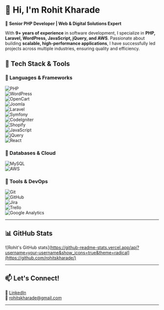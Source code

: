 # 👋 Hi, I'm Rohit Kharade  

🚀 **Senior PHP Developer | Web & Digital Solutions Expert**  

With **9+ years of experience** in software development, I specialize in **PHP, Laravel, WordPress, JavaScript, jQuery, and AWS**. Passionate about building **scalable, high-performance applications**, I have successfully led projects across multiple industries, ensuring quality and efficiency.  

## 🚀 Tech Stack & Tools  

### 🔹 Languages & Frameworks  
![PHP](https://img.shields.io/badge/PHP-777BB4?style=for-the-badge&logo=php&logoColor=white)  
![WordPress](https://img.shields.io/badge/WordPress-21759B?style=for-the-badge&logo=wordpress&logoColor=white)  
![OpenCart](https://img.shields.io/badge/OpenCart-3498DB?style=for-the-badge&logo=opencart&logoColor=white)  
![Joomla](https://img.shields.io/badge/Joomla-5091CD?style=for-the-badge&logo=joomla&logoColor=white)  
![Laravel](https://img.shields.io/badge/Laravel-FF2D20?style=for-the-badge&logo=laravel&logoColor=white)  
![Symfony](https://img.shields.io/badge/Symfony-000000?style=for-the-badge&logo=symfony&logoColor=white)  
![CodeIgniter](https://img.shields.io/badge/CodeIgniter-EF4223?style=for-the-badge&logo=codeigniter&logoColor=white)  
![Shopify](https://img.shields.io/badge/Shopify-7AB55C?style=for-the-badge&logo=shopify&logoColor=white)  
![JavaScript](https://img.shields.io/badge/JavaScript-F7DF1E?style=for-the-badge&logo=javascript&logoColor=black)  
![jQuery](https://img.shields.io/badge/jQuery-0769AD?style=for-the-badge&logo=jquery&logoColor=white)  
![React](https://img.shields.io/badge/React-61DAFB?style=for-the-badge&logo=react&logoColor=black)  


### 🔹 Databases & Cloud  
![MySQL](https://img.shields.io/badge/MySQL-4479A1?style=for-the-badge&logo=mysql&logoColor=white)  
![AWS](https://img.shields.io/badge/AWS-232F3E?style=for-the-badge&logo=amazon-aws&logoColor=white)  

### 🔹 Tools & DevOps  
![Git](https://img.shields.io/badge/Git-F05032?style=for-the-badge&logo=git&logoColor=white)  
![GitHub](https://img.shields.io/badge/GitHub-181717?style=for-the-badge&logo=github&logoColor=white)  
![Jira](https://img.shields.io/badge/JIRA-0052CC?style=for-the-badge&logo=jira&logoColor=white)  
![Trello](https://img.shields.io/badge/Trello-0079BF?style=for-the-badge&logo=trello&logoColor=white)  
![Google Analytics](https://img.shields.io/badge/Google_Analytics-E37400?style=for-the-badge&logo=google-analytics&logoColor=white)  

---

## 📊 GitHub Stats  
![Rohit's GitHub stats](https://github-readme-stats.vercel.app/api?username=your-username&show_icons=true&theme=radical](https://github.com/rohitskharade/)  

---

## 📫 Let's Connect!  
🔗 [LinkedIn](https://www.linkedin.com/in/rohit-kharade-077a71246/)  
📧 rohitskharade@gmail.com  

---
